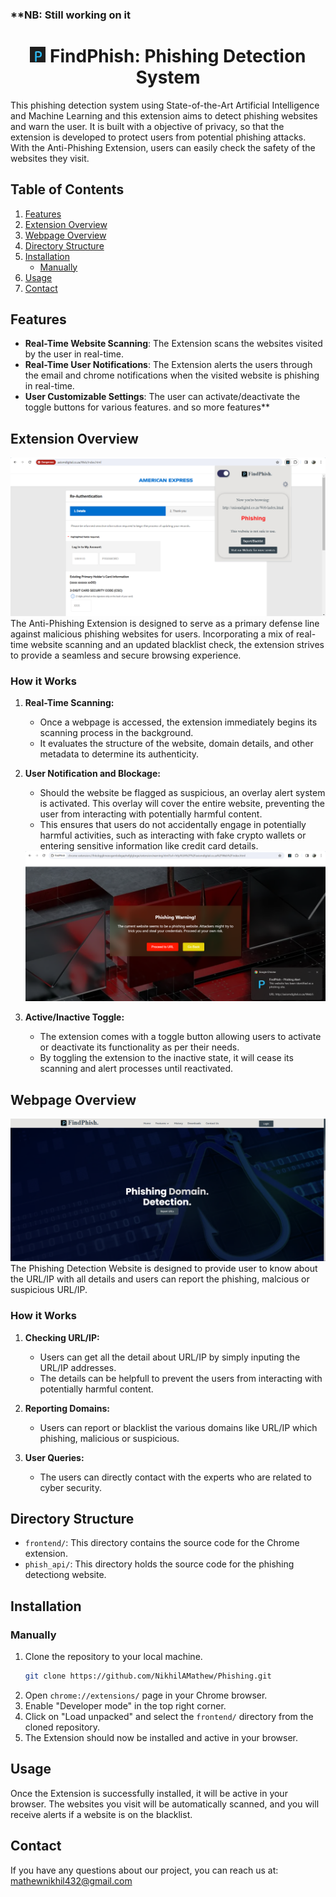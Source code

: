 ### **NB: Still working on it 

<h1 align="center"> <img src="assets/favicon.png" alt="icon" width="25" height="25" /> FindPhish: Phishing Detection System </h1>

This phishing detection system using State-of-the-Art Artificial Intelligence and Machine Learning and this extension aims to detect phishing websites and warn the user. It is built with a objective of privacy, so that the extension is developed to protect users from potential phishing attacks. With the Anti-Phishing Extension, users can easily check the safety of the websites they visit.

## Table of Contents

1. [Features](#features)
2. [Extension Overview](#extension-overview)
3. [Webpage Overview](#webpage-overview)
4. [Directory Structure](#directory-structure)
5. [Installation](#installation)
   - [Manually](#manually)
6. [Usage](#usage)
7. [Contact](#contact)

## Features

- **Real-Time Website Scanning**: The Extension scans the websites visited by the user in real-time.
- **Real-Time User Notifications**: The Extension alerts the users through the email and chrome notifications when the visited website is phishing in real-time.
- **User Customizable Settings**: The user can activate/deactivate the toggle buttons for various features.
and so more features**

## Extension Overview

<img src="assets/extension_home.png" alt="extension-home" />
The Anti-Phishing Extension is designed to serve as a primary defense line against malicious phishing websites for users. Incorporating a mix of real-time website scanning and an updated blacklist check, the extension strives to provide a seamless and secure browsing experience.

### How it Works

1. **Real-Time Scanning:** 
   - Once a webpage is accessed, the extension immediately begins its scanning process in the background.
   - It evaluates the structure of the website, domain details, and other metadata to determine its authenticity.

2. **User Notification and Blockage:**
   - Should the website be flagged as suspicious, an overlay alert system is activated. This overlay will cover the entire website, preventing the user from interacting with potentially harmful content.
   - This ensures that users do not accidentally engage in potentially harmful activities, such as interacting with fake crypto wallets or entering sensitive information like credit card details.
   
   <img src="assets/warning.png" alt="warning-page" />
   
3. **Active/Inactive Toggle:**
   - The extension comes with a toggle button allowing users to activate or deactivate its functionality as per their needs.
   - By toggling the extension to the inactive state, it will cease its scanning and alert processes until reactivated.


## Webpage Overview

<img src="assets/webpage_home.png" alt="webpage-home" />
The Phishing Detection Website is designed to provide user to know about the URL/IP with all details and users can report the phishing, malcious or suspicious URL/IP.


### How it Works

1. **Checking URL/IP:** 
   - Users can get all the detail about URL/IP by simply inputing the URL/IP addresses.
   - The details can be helpfull to prevent the users from interacting with potentially harmful content.

2. **Reporting Domains:**
   - Users can report or blacklist the various domains like URL/IP which phishing, malicious or suspicious.
   
3. **User Queries:**
   - The users can directly contact with the experts who are related to cyber security.


## Directory Structure

- `frontend/`: This directory contains the source code for the Chrome extension.
- `phish_api/`: This directory holds the source code for the phishing detectiong website.


## Installation

### Manually

1. Clone the repository to your local machine.
   ```sh
   git clone https://github.com/NikhilAMathew/Phishing.git
   ```
2. Open `chrome://extensions/` page in your Chrome browser.
3. Enable "Developer mode" in the top right corner.
4. Click on "Load unpacked" and select the `frontend/` directory from the cloned repository.
5. The Extension should now be installed and active in your browser.

## Usage

Once the Extension is successfully installed, it will be active in your browser. The websites you visit will be automatically scanned, and you will receive alerts if a website is on the blacklist.

## Contact

If you have any questions about our project, you can reach us at: [mathewnikhil432@gmail.com](mailto:mathewnikhil432@gmail.com)

